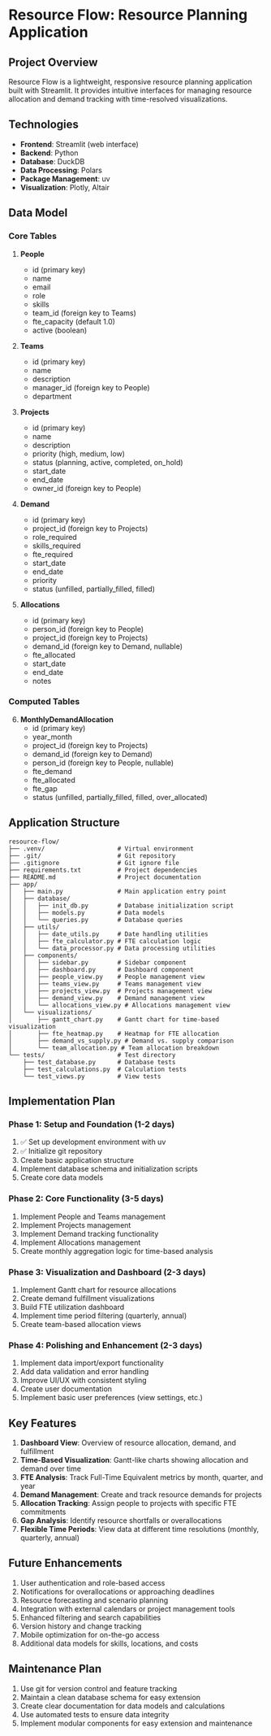 # Resource Flow: Resource Planning Application

## Project Overview

Resource Flow is a lightweight, responsive resource planning application built with Streamlit. It provides intuitive interfaces for managing resource allocation and demand tracking with time-resolved visualizations.

## Technologies

- **Frontend**: Streamlit (web interface)
- **Backend**: Python
- **Database**: DuckDB
- **Data Processing**: Polars
- **Package Management**: uv
- **Visualization**: Plotly, Altair

## Data Model

### Core Tables

1. **People**
   - id (primary key)
   - name
   - email
   - role
   - skills
   - team_id (foreign key to Teams)
   - fte_capacity (default 1.0)
   - active (boolean)

2. **Teams**
   - id (primary key)
   - name
   - description
   - manager_id (foreign key to People)
   - department

3. **Projects**
   - id (primary key)
   - name
   - description
   - priority (high, medium, low)
   - status (planning, active, completed, on_hold)
   - start_date
   - end_date
   - owner_id (foreign key to People)

4. **Demand**
   - id (primary key)
   - project_id (foreign key to Projects)
   - role_required
   - skills_required
   - fte_required
   - start_date
   - end_date
   - priority
   - status (unfilled, partially_filled, filled)

5. **Allocations**
   - id (primary key)
   - person_id (foreign key to People)
   - project_id (foreign key to Projects)
   - demand_id (foreign key to Demand, nullable)
   - fte_allocated
   - start_date
   - end_date
   - notes

### Computed Tables

6. **MonthlyDemandAllocation**
   - id (primary key)
   - year_month
   - project_id (foreign key to Projects)
   - demand_id (foreign key to Demand)
   - person_id (foreign key to People, nullable)
   - fte_demand
   - fte_allocated
   - fte_gap
   - status (unfilled, partially_filled, filled, over_allocated)

## Application Structure

```
resource-flow/
├── .venv/                    # Virtual environment
├── .git/                     # Git repository
├── .gitignore                # Git ignore file
├── requirements.txt          # Project dependencies
├── README.md                 # Project documentation
├── app/
│   ├── main.py               # Main application entry point
│   ├── database/
│   │   ├── init_db.py        # Database initialization script
│   │   ├── models.py         # Data models
│   │   └── queries.py        # Database queries
│   ├── utils/
│   │   ├── date_utils.py     # Date handling utilities
│   │   ├── fte_calculator.py # FTE calculation logic 
│   │   └── data_processor.py # Data processing utilities
│   ├── components/
│   │   ├── sidebar.py        # Sidebar component
│   │   ├── dashboard.py      # Dashboard component
│   │   ├── people_view.py    # People management view
│   │   ├── teams_view.py     # Teams management view
│   │   ├── projects_view.py  # Projects management view
│   │   ├── demand_view.py    # Demand management view
│   │   └── allocations_view.py # Allocations management view
│   └── visualizations/
│       ├── gantt_chart.py    # Gantt chart for time-based visualization
│       ├── fte_heatmap.py    # Heatmap for FTE allocation
│       ├── demand_vs_supply.py # Demand vs. supply comparison
│       └── team_allocation.py # Team allocation breakdown
└── tests/                    # Test directory
    ├── test_database.py      # Database tests
    ├── test_calculations.py  # Calculation tests
    └── test_views.py         # View tests
```

## Implementation Plan

### Phase 1: Setup and Foundation (1-2 days)

1. ✅ Set up development environment with uv
2. ✅ Initialize git repository
3. Create basic application structure
4. Implement database schema and initialization scripts
5. Create core data models

### Phase 2: Core Functionality (3-5 days)

1. Implement People and Teams management
2. Implement Projects management
3. Implement Demand tracking functionality
4. Implement Allocations management
5. Create monthly aggregation logic for time-based analysis

### Phase 3: Visualization and Dashboard (2-3 days)

1. Implement Gantt chart for resource allocations
2. Create demand fulfillment visualizations
3. Build FTE utilization dashboard
4. Implement time period filtering (quarterly, annual)
5. Create team-based allocation views

### Phase 4: Polishing and Enhancement (2-3 days)

1. Implement data import/export functionality
2. Add data validation and error handling
3. Improve UI/UX with consistent styling
4. Create user documentation
5. Implement basic user preferences (view settings, etc.)

## Key Features

1. **Dashboard View**: Overview of resource allocation, demand, and fulfillment
2. **Time-Based Visualization**: Gantt-like charts showing allocation and demand over time
3. **FTE Analysis**: Track Full-Time Equivalent metrics by month, quarter, and year
4. **Demand Management**: Create and track resource demands for projects
5. **Allocation Tracking**: Assign people to projects with specific FTE commitments
6. **Gap Analysis**: Identify resource shortfalls or overallocations
7. **Flexible Time Periods**: View data at different time resolutions (monthly, quarterly, annual)

## Future Enhancements

1. User authentication and role-based access
2. Notifications for overallocations or approaching deadlines
3. Resource forecasting and scenario planning
4. Integration with external calendars or project management tools
5. Enhanced filtering and search capabilities
6. Version history and change tracking
7. Mobile optimization for on-the-go access
8. Additional data models for skills, locations, and costs

## Maintenance Plan

1. Use git for version control and feature tracking
2. Maintain a clean database schema for easy extension
3. Create clear documentation for data models and calculations
4. Use automated tests to ensure data integrity
5. Implement modular components for easy extension and maintenance 